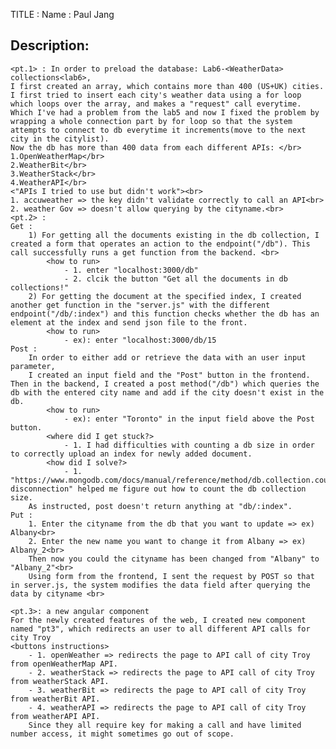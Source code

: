 TITLE : <LAB6>
Name  : Paul Jang

## Description: 
    <pt.1> : In order to preload the database: Lab6-<WeatherData> collections<lab6>,
    I first created an array, which contains more than 400 (US+UK) cities. I first tried to insert each city's weather data using a for loop which loops over the array, and makes a "request" call everytime. Which I've had a problem from the lab5 and now I fixed the problem by wrapping a whole connection part by for loop so that the system attempts to connect to db everytime it increments(move to the next city in the citylist).
    Now the db has more than 400 data from each different APIs: </br>
    1.OpenWeatherMap</br>
    2.WeatherBit</br>
    3.WeatherStack</br>
    4.WeatherAPI</br>
    <"APIs I tried to use but didn't work"><br>
    1. accuweather => the key didn't validate correctly to call an API<br>
    2. weather Gov => doesn't allow querying by the cityname.<br>
    <pt.2> :
    Get : 
        1) For getting all the documents existing in the db collection, I created a form that operates an action to the endpoint("/db"). This call successfully runs a get function from the backend. <br>
            <how to run> 
                - 1. enter "localhost:3000/db"
                - 2. clcik the button "Get all the documents in db collections!"
        2) For getting the document at the specified index, I created another get function in the "server.js" with the different endpoint("/db/:index") and this function checks whether the db has an element at the index and send json file to the front.
            <how to run>
                - ex): enter "localhost:3000/db/15
    Post : 
        In order to either add or retrieve the data with an user input parameter,
        I created an input field and the "Post" button in the frontend. Then in the backend, I created a post method("/db") which queries the db with the entered city name and add if the city doesn't exist in the db.
            <how to run>
                - ex): enter "Toronto" in the input field above the Post button.
            <where did I get stuck?>
                - 1. I had difficulties with counting a db size in order to correctly upload an index for newly added document.
            <how did I solve?>
                - 1. "https://www.mongodb.com/docs/manual/reference/method/db.collection.countDocuments/#client-disconnection" helped me figure out how to count the db collection size.
        As instructed, post doesn't return anything at "db/:index".
    Put : 
        1. Enter the cityname from the db that you want to update => ex) Albany<br>
        2. Enter the new name you want to change it from Albany => ex) Albany_2<br>
        Then now you could the cityname has been changed from "Albany" to "Albany_2"<br>
        Using form from the frontend, I sent the request by POST so that in server.js, the system modifies the data field after querying the data by cityname <br>
    
    <pt.3>: a new angular component
    For the newly created features of the web, I created new component named "pt3", which redirects an user to all different API calls for city Troy
    <buttons instructions> 
        - 1. openWeather => redirects the page to API call of city Troy from openWeatherMap API.
        - 2. weatherStack => redirects the page to API call of city Troy from weatherStack API.
        - 3. weatherBit => redirects the page to API call of city Troy from weatherBit API.
        - 4. weatherAPI => redirects the page to API call of city Troy from weatherAPI API.
        Since they all require key for making a call and have limited number access, it might sometimes go out of scope.
